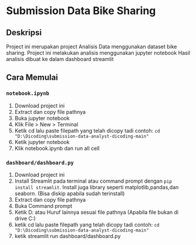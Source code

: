 # Submission Data Bike Sharing

## Deskripsi

Project ini merupakan project Analisis Data menggunakan dataset bike sharing.
Project ini melakukan analisis menggunakan jupyter notebook
Hasil analisis dibuat ke dalam dashboard streamlit

##  Cara Memulai
### `notebook.ipynb`
1. Download project ini
2. Extract dan copy file pathnya
3. Buka jupyter notebook
4. Klik File > New > Terminal
5. Ketik cd lalu paste filepath yang telah dicopy tadi
    contoh: `cd "D:\Dicoding\submission-data-analyst-dicoding-main"`
6. Ketik jupyter notebook
7. Klik notebook.ipynb dan run all cell

### `dashboard/dashboard.py`
1. Download project ini
2. Install Streamlit pada terminal atau command prompt dengan `pip install streamlit`. Install juga library seperti matplotlib,pandas,dan seaborn. (Bisa diskip apabila sudah terinstall)
3. Extract dan copy file pathnya
4. Buka Command prompt
4. Ketik D: atau Huruf lainnya sesuai file pathnya (Apabila file bukan di drive C:)
5. ketik cd lalu paste filepath yang telah dicopy tadi
    contoh: `cd "D:\Dicoding\submission-data-analyst-dicoding-main"`
6. ketik streamlit run dashboard/dashboard.py
